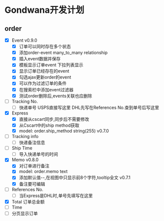 # Gondwana开发计划

## order
- [x] Event v0.9.0
    - [x] 订单可以同时存在多个状态
    - [x] 添加order-event many_to_many relationship
    - [x] 插入event数据并保存
    - [x] 模板显示订单event 下拉列表显示
    - [x] 显示订单已经存在的event
    - [x] 勾选ajax更新order的event
    - [x] 可以作为过滤订单的条件
    - [x] 在搜索栏中添加event过滤器
    - [x] 测试order删除后,events关联也应删除
- [ ] Tracking No.
    - [ ] 快递单号 USPS直接写这里 DHL先写在References No.查到单号后写这里
- [x] Express
    - [x] 直接从cscart同步,同步后不需要修改
    - [x] 从Cscart中的ship method获取
    - [x] model: order.ship_method string(255) v0.7.0
- [ ] Tracking info
    - [ ] 快递备注信息
- [ ] Ship Time
    - [ ] 导入快递单号的时间
- [x] Memo v0.8.0
    - [x] 对订单进行备注
    - [x] model: order.memo text
    - [x] 添加默认值--,在视图中只显示前8个字符,tooltip全文 v0.7.1
    - [x] 备注要可编辑
- [ ] References No.
    - [ ] 当Express是DHL时,单号先填写在这里
- [x] Total 订单总金额
- [ ] Time
- [ ] 分页显示订单

